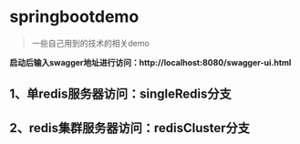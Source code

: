 # springbootdemo
> 一些自己用到的技术的相关demo

**启动后输入swagger地址进行访问：http://localhost:8080/swagger-ui.html**

## 1、单redis服务器访问：singleRedis分支

## 2、redis集群服务器访问：redisCluster分支

